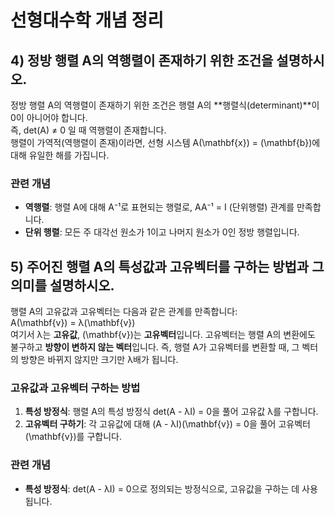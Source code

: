 # 선형대수학 개념 정리

## 4) 정방 행렬 A의 역행렬이 존재하기 위한 조건을 설명하시오.
정방 행렬 A의 역행렬이 존재하기 위한 조건은 행렬 A의 **행렬식(determinant)**이 0이 아니어야 합니다.  
즉, det(A) ≠ 0 일 때 역행렬이 존재합니다.  
행렬이 가역적(역행렬이 존재)이라면, 선형 시스템 A\(\mathbf{x}\) = \(\mathbf{b}\)에 대해 유일한 해를 가집니다.

### 관련 개념
- **역행렬**: 행렬 A에 대해 A⁻¹로 표현되는 행렬로, AA⁻¹ = I (단위행렬) 관계를 만족합니다.
- **단위 행렬**: 모든 주 대각선 원소가 1이고 나머지 원소가 0인 정방 행렬입니다.

## 5) 주어진 행렬 A의 특성값과 고유벡터를 구하는 방법과 그 의미를 설명하시오.
행렬 A의 고유값과 고유벡터는 다음과 같은 관계를 만족합니다:  
A\(\mathbf{v}\) = λ\(\mathbf{v}\)  
여기서 λ는 **고유값**, \(\mathbf{v}\)는 **고유벡터**입니다. 고유벡터는 행렬 A의 변환에도 불구하고 **방향이 변하지 않는 벡터**입니다. 즉, 행렬 A가 고유벡터를 변환할 때, 그 벡터의 방향은 바뀌지 않지만 크기만 λ배가 됩니다.

### 고유값과 고유벡터 구하는 방법
1. **특성 방정식**: 행렬 A의 특성 방정식 det(A - λI) = 0을 풀어 고유값 λ를 구합니다.
2. **고유벡터 구하기**: 각 고유값에 대해 (A - λI)\(\mathbf{v}\) = 0을 풀어 고유벡터 \(\mathbf{v}\)를 구합니다.

### 관련 개념
- **특성 방정식**: det(A - λI) = 0으로 정의되는 방정식으로, 고유값을 구하는 데 사용됩니다.
